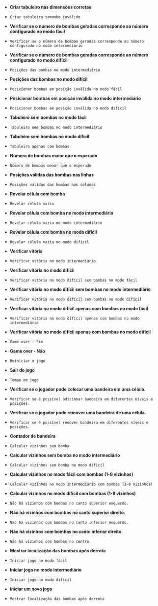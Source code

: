 - **Criar tabuleiro nas dimensões corretas**

- ``Criar tabuleiro tamanho inválido``

- **Verificar se o número de bombas geradas corresponde ao número configurado no modo fácil**

- ``Verificar se o número de bombas geradas corresponde ao número configurado no modo intermediário``

- **Verificar se o número de bombas geradas corresponde ao número configurado no modo difícil**

- ``Posições das bombas no modo intermediário``

- **Posições das bombas no modo difícil**


- ``Posicionar bombas em posição inválida no modo fácil``

- **Posicionar bombas em posição inválida no modo intermediário**

- ``Posicionar bombas em posição inválida no modo difícil``

- **Tabuleiro sem bombas no modo fácil**

- ``Tabuleiro sem bombas no modo intermediário``

- **Tabuleiro sem bombas no modo difícil**

- ``Tabuleiro apenas com bombas``

- **Número de bombas maior que o esperado**

- ``Número de bombas menor que o esperado``

- **Posições válidas das bombas nas linhas**

- ``Posições válidas das bombas nas colunas``

- **Revelar célula com bomba**

- ``Revelar célula vazia``

- **Revelar célula com bomba no modo intermediário**

- ``Revelar célula vazia no modo intermediário``

- **Revelar célula com bomba no modo difícil**

- ``Revelar célula vazia no modo difícil``

- **Verificar vitória**

- ``Verificar vitória no modo intermediário``

- **Verificar vitória no modo difícil**

- ``Verificar vitória no modo difícil sem bombas no modo fácil``

- **Verificar vitória no modo difícil sem bombas no modo intermediário**

- ``Verificar vitória no modo difícil sem bombas no modo difícil``

- **Verificar vitória no modo difícil apenas com bombas no modo fácil**

- ``Verificar vitória no modo difícil apenas com bombas no modo intermediário``

- **Verificar vitória no modo difícil apenas com bombas no modo difícil**

- ``Game over - Sim``

- **Game over - Não**

- ``Reiniciar o jogo``

- **Sair do jogo**

- ``Tempo em jogo``

- **Verificar se o jogador pode colocar uma bandeira em uma célula.**

- ``Verificar se é possível adicionar bandeira em diferentes níveis e posições.``

- **Verificar se o jogador pode remover uma bandeira de uma célula.**

- ``Verificar se é possível remover bandeira em diferentes níveis e posições.``

- **Contador de bandeira**

- ``Calcular vizinhos sem bomba``

- **Calcular vizinhos sem bomba no modo intermediário**

- ``Calcular vizinhos sem bomba no modo difícil``

- **Calcular vizinhos no modo fácil com bombas (1-8 vizinhos)**

- ``Calcular vizinhos no modo intermediário com bombas (1-8 vizinhos)``

- **Calcular vizinhos no modo difícil com bombas (1-8 vizinhos)**

- ``Não há vizinhos com bombas no canto superior esquerdo.``

- **Não há vizinhos com bombas no canto superior direito.**

- ``Não há vizinhos com bombas no canto inferior esquerdo.``

- **Não há vizinhos com bombas no canto inferior direito.**

- ``Não há vizinhos com bombas no centro.``

- **Mostrar localização das bombas após derrota**

- ``Iniciar jogo no modo fácil``

- **Iniciar jogo no modo intermediário**

- ``Iniciar jogo no modo difícil``

- **Iniciar um novo jogo**

- ``Mostrar localização das bombas após derrota``